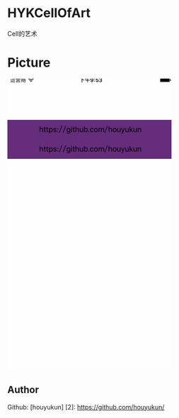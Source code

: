 # HYKCellOfArt
Cell的艺术

# Picture

![](/录屏.gif)

## Author

Github: [houyukun]
[2]: https://github.com/houyukun/
